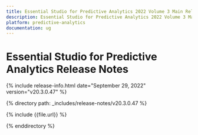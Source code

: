 ```yaml
---
title: Essential Studio for Predictive Analytics 2022 Volume 3 Main Release Release Notes  
description: Essential Studio for Predictive Analytics 2022 Volume 3 Main Release Release Notes  
platform: predictive-analytics
documentation: ug
---
```


# Essential Studio for Predictive Analytics  Release Notes  

{% include release-info.html date="September 29, 2022"  version="v20.3.0.47" %} 

{% directory path: _includes/release-notes/v20.3.0.47 %}

{% include {{file.url}} %}

{% enddirectory %}